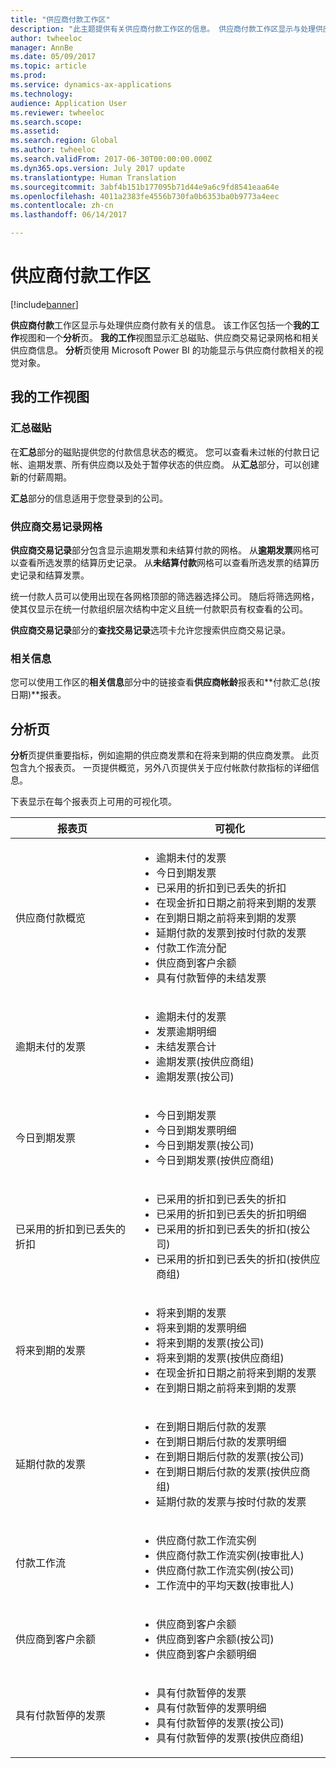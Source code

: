 ```yaml
---
title: "供应商付款工作区"
description: "此主题提供有关供应商付款工作区的信息。 供应商付款工作区显示与处理供应商付款有关的信息。"
author: twheeloc
manager: AnnBe
ms.date: 05/09/2017
ms.topic: article
ms.prod: 
ms.service: dynamics-ax-applications
ms.technology: 
audience: Application User
ms.reviewer: twheeloc
ms.search.scope: 
ms.assetid: 
ms.search.region: Global
ms.author: twheeloc
ms.search.validFrom: 2017-06-30T00:00:00.000Z
ms.dyn365.ops.version: July 2017 update
ms.translationtype: Human Translation
ms.sourcegitcommit: 3abf4b151b177095b71d44e9a6c9fd8541eaa64e
ms.openlocfilehash: 4011a2383fe4556b730fa0b6353ba0b9773a4eec
ms.contentlocale: zh-cn
ms.lasthandoff: 06/14/2017

---
```


# <a name="vendor-payments-workspace"></a>供应商付款工作区

[!include[banner](../includes/banner.md)]

**供应商付款**工作区显示与处理供应商付款有关的信息。 该工作区包括一个**我的工作**视图和一个**分析**页。 **我的工作**视图显示汇总磁贴、供应商交易记录网格和相关供应商信息。 **分析**页使用 Microsoft Power BI 的功能显示与供应商付款相关的视觉对象。

## <a name="my-work-view"></a>我的工作视图

### <a name="summary-tiles"></a>汇总磁贴

在**汇总**部分的磁贴提供您的付款信息状态的概览。 您可以查看未过帐的付款日记帐、逾期发票、所有供应商以及处于暂停状态的供应商。 从**汇总**部分，可以创建新的付薪周期。

**汇总**部分的信息适用于您登录到的公司。

### <a name="vendor-transactions-grids"></a>供应商交易记录网格

**供应商交易记录**部分包含显示逾期发票和未结算付款的网格。 从**逾期发票**网格可以查看所选发票的结算历史记录。 从**未结算付款**网格可以查看所选发票的结算历史记录和结算发票。

统一付款人员可以使用出现在各网格顶部的筛选器选择公司。 随后将筛选网格，使其仅显示在统一付款组织层次结构中定义且统一付款职员有权查看的公司。

**供应商交易记录**部分的**查找交易记录**选项卡允许您搜索供应商交易记录。

### <a name="related-information"></a>相关信息

您可以使用工作区的**相关信息**部分中的链接查看**供应商帐龄**报表和**付款汇总(按日期)**报表。

## <a name="analytics-page"></a>分析页

**分析**页提供重要指标，例如逾期的供应商发票和在将来到期的供应商发票。 此页包含九个报表页。 一页提供概览，另外八页提供关于应付帐款付款指标的详细信息。

下表显示在每个报表页上可用的可视化项。

| 报表页 | 可视化 |
|-------------|---------------|
| 供应商付款概览 | <ul><li>逾期未付的发票</li><li>今日到期发票</li><li>已采用的折扣到已丢失的折扣</li><li>在现金折扣日期之前将来到期的发票</li><li>在到期日期之前将来到期的发票</li><li>延期付款的发票到按时付款的发票</li><li>付款工作流分配</li><li>供应商到客户余额</li><li>具有付款暂停的未结发票</li></ul> |
| 逾期未付的发票 | <ul><li>逾期未付的发票</li><li>发票逾期明细</li><li>未结发票合计</li><li>逾期发票(按供应商组)</li><li>逾期发票(按公司)</li></ul> |
| 今日到期发票 | <ul><li>今日到期发票</li><li>今日到期发票明细</li><li>今日到期发票(按公司)</li><li>今日到期发票(按供应商组)</li></ul> |
| 已采用的折扣到已丢失的折扣 | <ul><li>已采用的折扣到已丢失的折扣</li><li>已采用的折扣到已丢失的折扣明细</li><li>已采用的折扣到已丢失的折扣(按公司)</li><li>已采用的折扣到已丢失的折扣(按供应商组)</li></ul> |
| 将来到期的发票 | <ul><li>将来到期的发票</li><li>将来到期的发票明细</li><li>将来到期的发票(按公司)</li><li>将来到期的发票(按供应商组)</li><li>在现金折扣日期之前将来到期的发票</li><li>在到期日期之前将来到期的发票</li></ul> |
| 延期付款的发票 | <ul><li>在到期日期后付款的发票</li><li>在到期日期后付款的发票明细</li><li>在到期日期后付款的发票(按公司)</li><li>在到期日期后付款的发票(按供应商组)</li><li>延期付款的发票与按时付款的发票</li></ul> |
| 付款工作流 | <ul><li>供应商付款工作流实例</li><li>供应商付款工作流实例(按审批人)</li><li>供应商付款工作流实例(按公司)</li><li>工作流中的平均天数(按审批人)</li></ul> |
| 供应商到客户余额 | <ul><li>供应商到客户余额</li><li>供应商到客户余额(按公司)</li><li>供应商到客户余额明细</li></ul> |
| 具有付款暂停的发票 | <ul><li>具有付款暂停的发票</li><li>具有付款暂停的发票明细</li><li>具有付款暂停的发票(按公司)</li><li>具有付款暂停的发票(按供应商组)</li></ul> |

